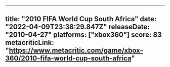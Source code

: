 
---
title: "2010 FIFA World Cup South Africa"
date: "2022-04-09T23:38:29.847Z"
releaseDate: "2010-04-27"
platforms: ["xbox360"]
score: 83
metacriticLink: "https://www.metacritic.com/game/xbox-360/2010-fifa-world-cup-south-africa"
---
